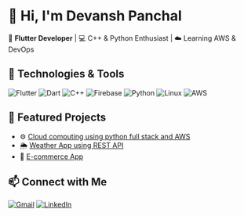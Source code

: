 # 👋 Hi, I'm Devansh Panchal

🎯 **Flutter Developer** | 💻 C++ & Python Enthusiast | ☁️ Learning AWS & DevOps

## 🔧 Technologies & Tools

![Flutter](https://img.shields.io/badge/Flutter-02569B?logo=flutter&logoColor=white)
![Dart](https://img.shields.io/badge/Dart-0175C2?logo=dart&logoColor=white)
![C++](https://img.shields.io/badge/C++-00599C?logo=c%2B%2B&logoColor=white)
![Firebase](https://img.shields.io/badge/Firebase-FFCA28?logo=firebase&logoColor=black)
![Python](https://img.shields.io/badge/Python-3776AB?logo=python&logoColor=white)
![Linux](https://img.shields.io/badge/Linux-FCC624?logo=linux&logoColor=black)
![AWS](https://img.shields.io/badge/AWS-232F3E?logo=amazon-aws&logoColor=white)

## 📂 Featured Projects
- ⚙️ [Cloud computing using python full stack and AWS](https://github.com/Devansh073/Summer-training-project)
- 🌦️ [Weather App using REST API](https://github.com/Devansh073/Weather-app-Flutter)
- 🛒 [E-commerce App](https://github.com/Devansh073/Nike_app)

## 📫 Connect with Me
[![Gmail](https://img.shields.io/badge/Gmail-red?logo=gmail&logoColor=white)](mailto:devanshpanchal722003@gmail.com)
[![LinkedIn](https://img.shields.io/badge/LinkedIn-blue?logo=linkedin)](www.linkedin.com/in/devanshpanchal2003)

